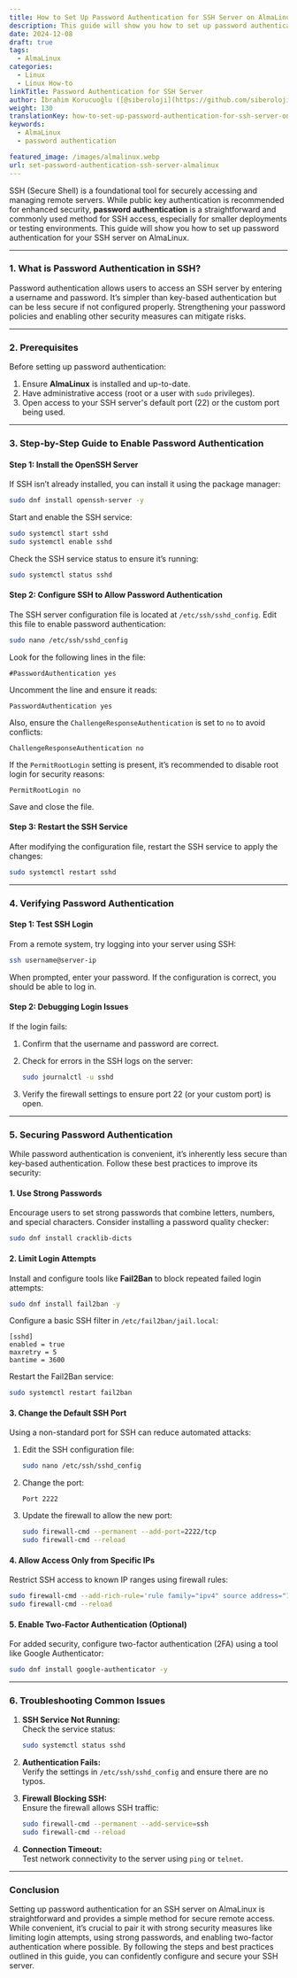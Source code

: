 ```yaml
---
title: How to Set Up Password Authentication for SSH Server on AlmaLinux
description: This guide will show you how to set up password authentication for your SSH server on AlmaLinux.
date: 2024-12-08
draft: true
tags:
  - AlmaLinux
categories:
  - Linux
  - Linux How-to
linkTitle: Password Authentication for SSH Server
author: İbrahim Korucuoğlu ([@siberoloji](https://github.com/siberoloji))
weight: 130
translationKey: how-to-set-up-password-authentication-for-ssh-server-on-almalinux
keywords:
  - AlmaLinux
  - password authentication

featured_image: /images/almalinux.webp
url: set-password-authentication-ssh-server-almalinux
---
```

SSH (Secure Shell) is a foundational tool for securely accessing and managing remote servers. While public key authentication is recommended for enhanced security, **password authentication** is a straightforward and commonly used method for SSH access, especially for smaller deployments or testing environments. This guide will show you how to set up password authentication for your SSH server on AlmaLinux.

---

### **1. What is Password Authentication in SSH?**

Password authentication allows users to access an SSH server by entering a username and password. It’s simpler than key-based authentication but can be less secure if not configured properly. Strengthening your password policies and enabling other security measures can mitigate risks.

---

### **2. Prerequisites**

Before setting up password authentication:

1. Ensure **AlmaLinux** is installed and up-to-date.
2. Have administrative access (root or a user with `sudo` privileges).
3. Open access to your SSH server's default port (22) or the custom port being used.

---

### **3. Step-by-Step Guide to Enable Password Authentication**

#### **Step 1: Install the OpenSSH Server**

If SSH isn’t already installed, you can install it using the package manager:

```bash
sudo dnf install openssh-server -y
```

Start and enable the SSH service:

```bash
sudo systemctl start sshd
sudo systemctl enable sshd
```

Check the SSH service status to ensure it’s running:

```bash
sudo systemctl status sshd
```

#### **Step 2: Configure SSH to Allow Password Authentication**

The SSH server configuration file is located at `/etc/ssh/sshd_config`. Edit this file to enable password authentication:

```bash
sudo nano /etc/ssh/sshd_config
```

Look for the following lines in the file:

```plaintext
#PasswordAuthentication yes
```

Uncomment the line and ensure it reads:

```plaintext
PasswordAuthentication yes
```

Also, ensure the `ChallengeResponseAuthentication` is set to `no` to avoid conflicts:

```plaintext
ChallengeResponseAuthentication no
```

If the `PermitRootLogin` setting is present, it’s recommended to disable root login for security reasons:

```plaintext
PermitRootLogin no
```

Save and close the file.

#### **Step 3: Restart the SSH Service**

After modifying the configuration file, restart the SSH service to apply the changes:

```bash
sudo systemctl restart sshd
```

---

### **4. Verifying Password Authentication**

#### **Step 1: Test SSH Login**

From a remote system, try logging into your server using SSH:

```bash
ssh username@server-ip
```

When prompted, enter your password. If the configuration is correct, you should be able to log in.

#### **Step 2: Debugging Login Issues**

If the login fails:

1. Confirm that the username and password are correct.
2. Check for errors in the SSH logs on the server:

   ```bash
   sudo journalctl -u sshd
   ```

3. Verify the firewall settings to ensure port 22 (or your custom port) is open.

---

### **5. Securing Password Authentication**

While password authentication is convenient, it’s inherently less secure than key-based authentication. Follow these best practices to improve its security:

#### **1. Use Strong Passwords**

Encourage users to set strong passwords that combine letters, numbers, and special characters. Consider installing a password quality checker:

```bash
sudo dnf install cracklib-dicts
```

#### **2. Limit Login Attempts**

Install and configure tools like **Fail2Ban** to block repeated failed login attempts:

```bash
sudo dnf install fail2ban -y
```

Configure a basic SSH filter in `/etc/fail2ban/jail.local`:

```plaintext
[sshd]
enabled = true
maxretry = 5
bantime = 3600
```

Restart the Fail2Ban service:

```bash
sudo systemctl restart fail2ban
```

#### **3. Change the Default SSH Port**

Using a non-standard port for SSH can reduce automated attacks:

1. Edit the SSH configuration file:

   ```bash
   sudo nano /etc/ssh/sshd_config
   ```

2. Change the port:

   ```plaintext
   Port 2222
   ```

3. Update the firewall to allow the new port:

   ```bash
   sudo firewall-cmd --permanent --add-port=2222/tcp
   sudo firewall-cmd --reload
   ```

#### **4. Allow Access Only from Specific IPs**

Restrict SSH access to known IP ranges using firewall rules:

```bash
sudo firewall-cmd --add-rich-rule='rule family="ipv4" source address="192.168.1.100" service name="ssh" accept' --permanent
sudo firewall-cmd --reload
```

#### **5. Enable Two-Factor Authentication (Optional)**

For added security, configure two-factor authentication (2FA) using a tool like Google Authenticator:

```bash
sudo dnf install google-authenticator -y
```

---

### **6. Troubleshooting Common Issues**

1. **SSH Service Not Running:**  
   Check the service status:

   ```bash
   sudo systemctl status sshd
   ```

2. **Authentication Fails:**  
   Verify the settings in `/etc/ssh/sshd_config` and ensure there are no typos.

3. **Firewall Blocking SSH:**  
   Ensure the firewall allows SSH traffic:

   ```bash
   sudo firewall-cmd --permanent --add-service=ssh
   sudo firewall-cmd --reload
   ```

4. **Connection Timeout:**  
   Test network connectivity to the server using `ping` or `telnet`.

---

### **Conclusion**

Setting up password authentication for an SSH server on AlmaLinux is straightforward and provides a simple method for secure remote access. While convenient, it’s crucial to pair it with strong security measures like limiting login attempts, using strong passwords, and enabling two-factor authentication where possible. By following the steps and best practices outlined in this guide, you can confidently configure and secure your SSH server.
